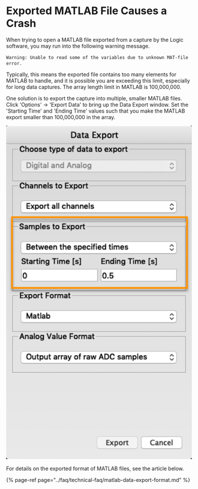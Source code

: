# Exported MATLAB File Causes a Crash

When trying to open a MATLAB file exported from a capture by the Logic software,  you may run into the following warning message.

```text
Warning: Unable to read some of the variables due to unknown MAT-file error.
```

Typically, this means the exported file contains too many elements for MATLAB to handle, and it is possible you are exceeding this limit, especially for long data captures. The array length limit in MATLAB is 100,000,000.  
  
One solution is to export the capture into multiple, smaller MATLAB files. Click 'Options' -&gt; 'Export Data' to bring up the Data Export window. Set the 'Starting Time' and 'Ending Time' values such that you make the MATLAB export smaller than 100,000,000 in the array.

![](../.gitbook/assets/2018-10-23_1302.png)

For details on the exported format of MATLAB files, see the article below.

{% page-ref page="../faq/technical-faq/matlab-data-export-format.md" %}










